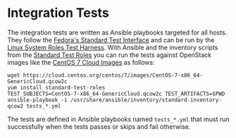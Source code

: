 # Integration Tests #

The integration tests are written as Ansible playbooks targeted for all hosts.
They follow the [Fedora's Standard Test
Interface](https://fedoraproject.org/wiki/CI/Standard_Test_Interface) and can
be run by the [Linux System Roles Test
Harness](https://github.com/linux-system-roles/test-harness).
With Ansible and the inventory scripts from the [Standard Test
Roles](https://pagure.io/standard-test-roles) you can run the tests against
OpenStack images like the [CentOS 7 Cloud
Images](https://cloud.centos.org/centos/7/images/) as follows:

```
wget https://cloud.centos.org/centos/7/images/CentOS-7-x86_64-GenericCloud.qcow2c
yum install standard-test-roles
TEST_SUBJECTS=CentOS-7-x86_64-GenericCloud.qcow2c TEST_ARTIFACTS=$PWD ansible-playbook -i /usr/share/ansible/inventory/standard-inventory-qcow2 tests_*.yml
```

The tests are defined in Ansible playbooks named `tests_*.yml` that must run
successfully when the tests passes or skips and fail otherwise.
